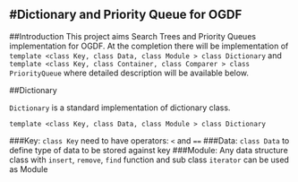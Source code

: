 #Dictionary and Priority Queue for OGDF
-----------------------------------
##Introduction
This project aims Search Trees and Priority Queues implementation for OGDF. At the completion there will be implementation of `template <class Key, class Data, class Module > class Dictionary` and `template <class Key, class Container, class Comparer > class PriorityQueue` where detailed description will be available below.

##Dictionary

`Dictionary` is a standard implementation of dictionary class.

`template <class Key, class Data, class Module > class Dictionary`

###Key:
`class Key` need to have operators: `<` and `==`
###Data:
`class Data` to define type of data to be stored against key
###Module:
Any data structure class with `insert`, `remove`, `find` function and sub class `iterator` can be used as Module

